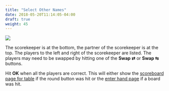 ```yaml
---
title: "Select Other Names"
date: 2018-05-20T11:14:05-04:00
draft: true
weight: 45
---
```


<div class="withBorder">

<img src="../images/gen/Duplicate/SelectNames.png" />

</div>

The scorekeeper is at the bottom, the partner of the scorekeeper is at the top.  The players to the left and right of the scorekeeper are listed.  The players may need to be swapped by hitting one of the **Swap &#x21c4;** or **Swap &#x21c6;** buttons.

Hit **OK** when all the players are correct.  This will either show the [scoreboard page for table](scoreboardfromtable.html) if the round button was hit or the [enter hand page](enterhand.html) if a board was hit.